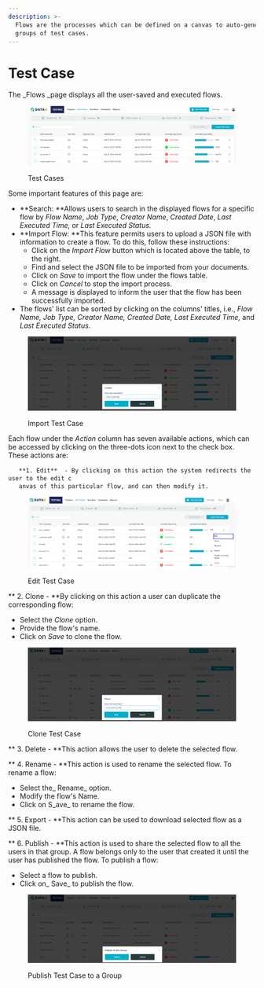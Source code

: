```yaml
---
description: >-
  Flows are the processes which can be defined on a canvas to auto-generate
  groups of test cases.
---
```


# Test Case

The \_Flows \_page displays all the user-saved and executed flows.

<figure><img src="../../.gitbook/assets/testcases_l.PNG" alt=""><figcaption><p>Test Cases</p></figcaption></figure>

Some important features of this page are:

* \*\*Search: \*\*Allows users to search in the displayed flows for a specific flow by _Flow Name_, _Job Type_, _Creator Name_, _Created Date_, _Last Executed Time,_ or _Last Executed Status._
* \*\*Import Flow: \*\*This feature permits users to upload a JSON file with information to create a flow. To do this, follow these instructions:
  * Click on the _Import Flow_ button which is located above the table, to the right.
  * Find and select the JSON file to be imported from your documents.
  * Click on _Save_ to import the flow under the flows table.
  * Click on _Cancel_ to stop the import process.
  * A message is displayed to inform the user that the flow has been successfully imported.
* The flows' list can be sorted by clicking on the columns' titles, i.e., _Flow Name, Job Type, Creator Name, Created Date, Last Executed Time,_ and _Last Executed Status._

<figure><img src="../../.gitbook/assets/import_tc.PNG" alt=""><figcaption><p>Import Test Case</p></figcaption></figure>

Each flow under the _Action_ column has seven available actions, which can be accessed by clicking on the three-dots icon next to the check box. These actions are:

```
   **1. Edit**  - By clicking on this action the system redirects the user to the edit c
   anvas of this particular flow, and can then modify it. 
```

<figure><img src="../../.gitbook/assets/edit (1).PNG" alt=""><figcaption><p>Edit Test Case</p></figcaption></figure>

\*\* 2. Clone - \*\*By clicking on this action a user can duplicate the corresponding flow:

* Select the _Clone_ option.
* Provide the flow's name.
* Click on _Save_ to clone the flow.

<figure><img src="../../.gitbook/assets/clone.PNG" alt=""><figcaption><p>Clone Test Case</p></figcaption></figure>

\*\* 3. Delete - \*\*This action allows the user to delete the selected flow.

\*\* 4. Rename - \*\*This action is used to rename the selected flow. To rename a flow:

* Select the\_ Rename\_ option.
* Modify the flow's Name.
* Click on S\_ave\_ to rename the flow.

\*\* 5. Export - \*\*This action can be used to download selected flow as a JSON file.

\*\* 6. Publish - \*\*This action is used to share the selected flow to all the users in that group. A flow belongs only to the user that created it until the user has published the flow. To publish a flow:

* Select a flow to publish.
* Click on\_ Save\_ to publish the flow.



<figure><img src="../../.gitbook/assets/publish_tc.PNG" alt=""><figcaption><p>Publish Test Case to a Group</p></figcaption></figure>
